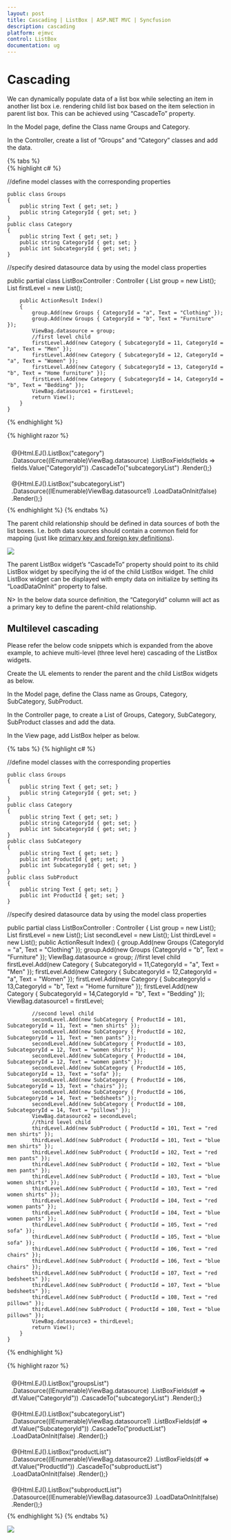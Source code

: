```yaml
---
layout: post
title: Cascading | ListBox | ASP.NET MVC | Syncfusion
description: cascading  
platform: ejmvc
control: ListBox
documentation: ug
---
```


# Cascading 

We can dynamically populate data of a list box while selecting an item in another list box i.e. rendering child list box based on the item selection in parent list box. This can be achieved using “CascadeTo” property.

In the Model page, define the Class name Groups and Category.

In the Controller, create a list of “Groups” and “Category” classes and add the data.


{% tabs %}        
{% highlight c# %}

//define model classes with the corresponding properties


    public class Groups
    {
        public string Text { get; set; }
        public string CategoryId { get; set; }
    }
    public class Category
    {
        public string Text { get; set; }
        public string CategoryId { get; set; }
        public int SubcategoryId { get; set; }
    }
    
//specify desired datasource data by using the model class properties

public partial class ListBoxController : Controller
    {
        List<Groups> group = new List<Groups>();
        List<Category> firstLevel = new List<Category>();

        public ActionResult Index()
        {
            group.Add(new Groups { CategoryId = "a", Text = "Clothing" });
            group.Add(new Groups { CategoryId = "b", Text = "Furniture" });
            ViewBag.datasource = group;
            //first level child 
            firstLevel.Add(new Category { SubcategoryId = 11, CategoryId = "a", Text = "Men" });
            firstLevel.Add(new Category { SubcategoryId = 12, CategoryId = "a", Text = "Women" });
            firstLevel.Add(new Category { SubcategoryId = 13, CategoryId = "b", Text = "Home furniture" });
            firstLevel.Add(new Category { SubcategoryId = 14, CategoryId = "b", Text = "Bedding" });
            ViewBag.datasource1 = firstLevel;
            return View();
        }
    }

{% endhighlight %}

{% highlight razor %}

<div class="parentlistbox">
    <!--parent listbox element-->
    @{Html.EJ().ListBox("category")
          .Datasource((IEnumerable<Groups>)ViewBag.datasource)
          .ListBoxFields(fields => fields.Value("CategoryId"))
          .CascadeTo("subcategoryList")
          .Render();}
</div>

<div class="childlistbox">
    <!-- child listbox element-->
    @{Html.EJ().ListBox("subcategoryList")
          .Datasource((IEnumerable<Category>)ViewBag.datasource1)
          .LoadDataOnInit(false)
          .Render();}
</div>
<style>
    .parentlistbox, .childlistbox {
        padding: 10px;
        float: left;
    }
</style>


{% endhighlight %}
{% endtabs %}


The parent child relationship should be defined in data sources of both the list boxes. I.e. both data sources should contain a common field for mapping (just like [primary key and foreign key definitions](https://msdn.microsoft.com/en-IN/library/ms179610.aspx)).

![](Cascading_images\Cascading_img1.png)

The parent ListBox widget’s “CascadeTo” property should point to its child ListBox widget by specifying the id of the child ListBox widget. The child ListBox widget can be displayed with empty data on initialize by setting its “LoadDataOnInit” property to false.

N> In the below data source definition, the “CategoryId” column will act as a primary key to define the parent-child relationship.

## Multilevel cascading

Please refer the below code snippets which is expanded from the above example, to achieve multi-level (three level here) cascading of the ListBox widgets.

Create the UL elements to render the parent and the child ListBox widgets as below.

In the Model page, define the Class name as Groups, Category, SubCategory, SubProduct.

In the Controller page, to create a List of Groups, Category, SubCategory, SubProduct classes and add the data.

In the View page, add ListBox helper as below.

{% tabs %} 
{% highlight c# %}

//define model classes with the corresponding properties

    public class Groups
    {
        public string Text { get; set; }
        public string CategoryId { get; set; }
    }
    public class Category
    {
        public string Text { get; set; }
        public string CategoryId { get; set; }
        public int SubcategoryId { get; set; }
    }
    public class SubCategory
    {
        public string Text { get; set; }
        public int ProductId { get; set; }
        public int SubcategoryId { get; set; }
    }
    public class SubProduct
    {
        public string Text { get; set; }
        public int ProductId { get; set; }
    }

//specify desired datasource data by using the model class properties

public partial class ListBoxController : Controller
    {
        List<Groups> group = new List<Groups>();
        List<Category> firstLevel = new List<Category>();
        List<SubCategory> secondLevel = new List<SubCategory>();
        List<SubProduct> thirdLevel = new List<SubProduct>();
        public ActionResult Index()
        {
            group.Add(new Groups {CategoryId = "a", Text = "Clothing" });
            group.Add(new Groups {CategoryId = "b", Text = "Furniture" });
            ViewBag.datasource = group;
            //first level child 
            firstLevel.Add(new Category { SubcategoryId = 11,CategoryId = "a", Text = "Men" });
            firstLevel.Add(new Category { SubcategoryId = 12,CategoryId = "a", Text = "Women" });
            firstLevel.Add(new Category { SubcategoryId = 13,CategoryId = "b", Text = "Home furniture" });
            firstLevel.Add(new Category { SubcategoryId = 14,CategoryId = "b", Text = "Bedding" });
            ViewBag.datasource1 = firstLevel;

            //second level child  
            secondLevel.Add(new SubCategory { ProductId = 101, SubcategoryId = 11, Text = "men shirts" });
            secondLevel.Add(new SubCategory { ProductId = 102, SubcategoryId = 11, Text = "men pants" });
            secondLevel.Add(new SubCategory { ProductId = 103, SubcategoryId = 12, Text = "women shirts" });
            secondLevel.Add(new SubCategory { ProductId = 104, SubcategoryId = 12, Text = "women pants" });
            secondLevel.Add(new SubCategory { ProductId = 105, SubcategoryId = 13, Text = "sofa" });
            secondLevel.Add(new SubCategory { ProductId = 106, SubcategoryId = 13, Text = "chairs" });
            secondLevel.Add(new SubCategory { ProductId = 106, SubcategoryId = 14, Text = "bedsheets" });
            secondLevel.Add(new SubCategory { ProductId = 108, SubcategoryId = 14, Text = "pillows" });
            ViewBag.datasource2 = secondLevel;
            //third level child 
            thirdLevel.Add(new SubProduct { ProductId = 101, Text = "red men shirts" });
            thirdLevel.Add(new SubProduct { ProductId = 101, Text = "blue men shirts" });
            thirdLevel.Add(new SubProduct { ProductId = 102, Text = "red men pants" });
            thirdLevel.Add(new SubProduct { ProductId = 102, Text = "blue men pants" });
            thirdLevel.Add(new SubProduct { ProductId = 103, Text = "blue women shirts" });
            thirdLevel.Add(new SubProduct { ProductId = 103, Text = "red women shirts" });
            thirdLevel.Add(new SubProduct { ProductId = 104, Text = "red women pants" });
            thirdLevel.Add(new SubProduct { ProductId = 104, Text = "blue women pants" });
            thirdLevel.Add(new SubProduct { ProductId = 105, Text = "red sofa" });
            thirdLevel.Add(new SubProduct { ProductId = 105, Text = "blue sofa" });
            thirdLevel.Add(new SubProduct { ProductId = 106, Text = "red chairs" });
            thirdLevel.Add(new SubProduct { ProductId = 106, Text = "blue chairs" });
            thirdLevel.Add(new SubProduct { ProductId = 107, Text = "red bedsheets" });
            thirdLevel.Add(new SubProduct { ProductId = 107, Text = "blue bedsheets" });
            thirdLevel.Add(new SubProduct { ProductId = 108, Text = "red pillows" });
            thirdLevel.Add(new SubProduct { ProductId = 108, Text = "blue pillows" });
            ViewBag.datasource3 = thirdLevel;
            return View();
        }
    }


{% endhighlight %}

{% highlight razor %}

<div class="controlitem">
    @{Html.EJ().ListBox("groupsList")
          .Datasource((IEnumerable<Groups>)ViewBag.datasource)
          .ListBoxFields(df => df.Value("CategoryId"))
          .CascadeTo("subcategoryList")
          .Render();}
</div>
<div class="controlitem">
    @{Html.EJ().ListBox("subcategoryList")
          .Datasource((IEnumerable<Category>)ViewBag.datasource1)
          .ListBoxFields(df => df.Value("SubcategoryId"))
          .CascadeTo("productList")
          .LoadDataOnInit(false)
          .Render();}
</div>
<div class="controlitem">
    @{Html.EJ().ListBox("productList")
          .Datasource((IEnumerable<SubCategory>)ViewBag.datasource2)
          .ListBoxFields(df => df.Value("ProductId"))
          .CascadeTo("subproductList")
          .LoadDataOnInit(false)
          .Render();}
</div>
<div class="controlitem">
    @{Html.EJ().ListBox("subproductList")
          .Datasource((IEnumerable<SubProduct>)ViewBag.datasource3)
          .LoadDataOnInit(false)
          .Render();}
</div>
<style>
    .controlitem {
        float: left;
        padding: 10px;
    }
</style>


{% endhighlight %}
{% endtabs %}



![](Cascading_images\Cascading_img2.png)
